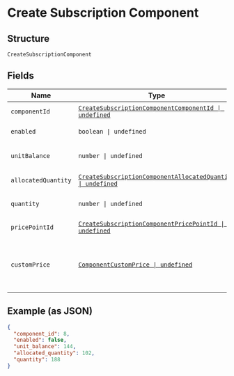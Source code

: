 
# Create Subscription Component

## Structure

`CreateSubscriptionComponent`

## Fields

| Name | Type | Tags | Description |
|  --- | --- | --- | --- |
| `componentId` | [`CreateSubscriptionComponentComponentId \| undefined`](../../doc/models/containers/create-subscription-component-component-id.md) | Optional | This is a container for one-of cases. |
| `enabled` | `boolean \| undefined` | Optional | Used for on/off components only. |
| `unitBalance` | `number \| undefined` | Optional | Used for metered and events based components. |
| `allocatedQuantity` | [`CreateSubscriptionComponentAllocatedQuantity \| undefined`](../../doc/models/containers/create-subscription-component-allocated-quantity.md) | Optional | This is a container for one-of cases. |
| `quantity` | `number \| undefined` | Optional | Deprecated. Use `allocated_quantity` instead. |
| `pricePointId` | [`CreateSubscriptionComponentPricePointId \| undefined`](../../doc/models/containers/create-subscription-component-price-point-id.md) | Optional | This is a container for one-of cases. |
| `customPrice` | [`ComponentCustomPrice \| undefined`](../../doc/models/component-custom-price.md) | Optional | Create or update custom pricing unique to the subscription. Used in place of `price_point_id`. |

## Example (as JSON)

```json
{
  "component_id": 8,
  "enabled": false,
  "unit_balance": 144,
  "allocated_quantity": 102,
  "quantity": 188
}
```

